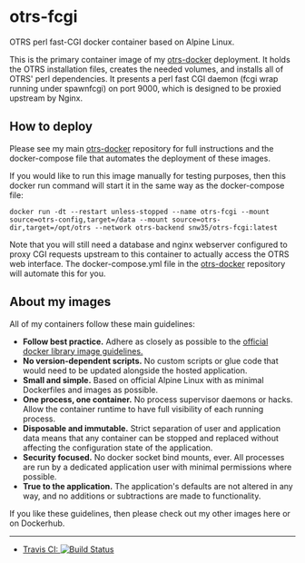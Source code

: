# otrs-fcgi
OTRS perl fast-CGI docker container based on Alpine Linux.

This is the primary container image of my [otrs-docker][1] deployment. It holds the OTRS installation files, creates the needed volumes, and installs all of OTRS' perl dependencies. It presents a perl fast CGI daemon (fcgi wrap running under spawnfcgi) on port 9000, which is designed to be proxied upstream by Nginx.

## How to deploy

Please see my main [otrs-docker][1] repository for full instructions and the docker-compose file that automates the deployment of these images.

If you would like to run this image manually for testing purposes, then this docker run command will start it in the same way as the docker-compose file:
```
docker run -dt --restart unless-stopped --name otrs-fcgi --mount source=otrs-config,target=/data --mount source=otrs-dir,target=/opt/otrs --network otrs-backend snw35/otrs-fcgi:latest
```
Note that you will still need a database and nginx webserver configured to proxy CGI requests upstream to this container to actually access the OTRS web interface. The docker-compose.yml file in the [otrs-docker][1] repository will automate this for you.

## About my images

All of my containers follow these main guidelines:

 * __Follow best practice.__ Adhere as closely as possible to the [official docker library image guidelines.](https://github.com/docker-library/official-images)
 * __No version-dependent scripts.__ No custom scripts or glue code that would need to be updated alongside the hosted application.
 * __Small and simple.__ Based on official Alpine Linux with as minimal Dockerfiles and images as possible.
 * __One process, one container.__ No process supervisor daemons or hacks. Allow the container runtime to have full visibility of each running process.
 * __Disposable and immutable.__ Strict separation of user and application data means that any container can be stopped and replaced without affecting the configuration state of the application.
 * __Security focused.__ No docker socket bind mounts, ever. All processes are run by a dedicated application user with minimal permissions where possible.
 * __True to the application.__ The application's defaults are not altered in any way, and no additions or subtractions are made to functionality.

If you like these guidelines, then please check out my other images here or on Dockerhub.

[1]: https://github.com/snw35/otrs-docker

***

 * [Travis CI: ![Build Status](https://travis-ci.org/snw35/otrs-fcgi.svg?branch=master)](https://travis-ci.org/snw35/otrs-fcgi)
